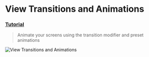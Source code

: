  # View Transitions and Animations
 ### [Tutorial](https://designcode.io/swiftui-handbook-view-transitions-and-animations)
> Animate your screens using the transition modifier and preset animations

 ![View Transitions and Animations](https://github.com/mrgsdev/DesignCode/assets/157994617/188f5eed-0818-4e96-9037-f892f8716ebb)
